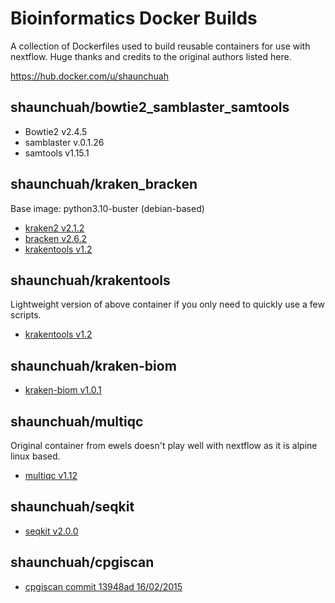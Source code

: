 # Bioinformatics Docker Builds

A collection of Dockerfiles used to build reusable containers for use with nextflow. Huge thanks and credits to the original authors listed here.

<https://hub.docker.com/u/shaunchuah>

## shaunchuah/bowtie2_samblaster_samtools

- Bowtie2 v2.4.5
- samblaster v.0.1.26
- samtools v1.15.1

## shaunchuah/kraken_bracken

Base image: python3.10-buster (debian-based)

- [kraken2 v2.1.2](https://github.com/DerrickWood/kraken2)
- [bracken v2.6.2](https://github.com/jenniferlu717/Bracken)
- [krakentools v1.2](https://github.com/jenniferlu717/KrakenTools)

## shaunchuah/krakentools

Lightweight version of above container if you only need to quickly use a few scripts.

- [krakentools v1.2](https://github.com/jenniferlu717/KrakenTools)

## shaunchuah/kraken-biom

- [kraken-biom v1.0.1](https://github.com/smdabdoub/kraken-biom)

## shaunchuah/multiqc

Original container from ewels doesn't play well with nextflow as it is alpine linux based.

- [multiqc v1.12](https://github.com/ewels/MultiQC)

## shaunchuah/seqkit

- [seqkit v2.0.0](https://github.com/shenwei356/seqkit)

## shaunchuah/cpgiscan

- [cpgiscan commit 13948ad 16/02/2015](https://github.com/jzuoyi/cpgiscan)
